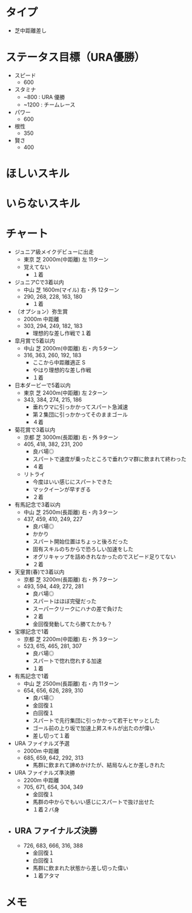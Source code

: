 

# タイプ
- 芝中距離差し

# ステータス目標（URA優勝）
- スピード
    - 600
- スタミナ
    - ~800 : URA 優勝
    - ~1200 : チームレース
- パワー
    - 600
- 根性
    - 350
- 賢さ
    - 400

# ほしいスキル

# いらないスキル

# チャート
- ジュニア級メイクデビューに出走
    - 東京	芝	2000m(中距離)	左	11ターン
    - 覚えてない
        - １着
- ジュニアCで3着以内
    - 中山	芝	1600m(マイル)	右・外	12ターン
    - 290, 268, 228, 163, 180
        - １着
- （オプション）弥生賞
    - 2000m 中距離
    - 303, 294, 249, 182, 183
        - 理想的な差し作戦で１着
- 皐月賞で5着以内
    - 中山	芝	2000m(中距離)	右・内	5ターン
    - 316, 363, 260, 192, 183
        - ここから中距離適正 S
        - やはり理想的な差し作戦
        - １着
- 日本ダービーで5着以内
    - 東京	芝	2400m(中距離)	左	2ターン
    - 343, 384, 274, 215, 186
        - 垂れウマに引っかかってスパート急減速
        - 第２集団に引っかかってそのままゴール
        - ４着
- 菊花賞で3着以内
    - 京都	芝	3000m(長距離)	右・外	9ターン
    - 405, 418, 382, 231, 200
        - 良バ場◎
        - スパートで速度が乗ったところで垂れウマ群に飲まれて終わった
        - ４着
    - リトライ
        - 今度はいい感じにスパートできた
        - マックイーンが早すぎる
        - ２着
- 有馬記念で3着以内
    - 中山	芝	2500m(長距離)	右・内	3ターン
    - 437, 459, 410, 249, 227
        - 良バ場◎
        - かかり
        - スパート開始位置はちょっと後ろだった
        - 固有スキルのちからで恐ろしい加速をした
        - オグリキャップを詰めきれなかったのでスピード足りてない
        - ２着
- 天皇賞(春)で3着以内
    - 京都	芝	3200m(長距離)	右・外	7ターン
    - 493, 594, 449, 272, 281
        - 良バ場◎
        - スパートはほぼ完璧だった
        - スーパークリークにハナの差で負けた
        - ２着
        - 金回復発動してたら勝てたかも？
- 宝塚記念で1着
    - 京都	芝	2200m(中距離)	右・外	3ターン
    - 523, 615, 465, 281, 307
        - 良バ場◎
        - スパートで惚れ惚れする加速
        - １着
- 有馬記念で1着
    - 中山	芝	2500m(長距離)	右・内	11ターン
    - 654, 656, 626, 289, 310
        - 良バ場◎
        - 金回復１
        - 白回復１
        - スパートで先行集団に引っかかって若干ヒヤッとした
        - ゴール前の上り坂で加速上昇スキルが出たのが偉い
        - 差し切って１着
- URA ファイナルズ予選
    - 2000m 中距離
    - 685, 659, 642, 292, 313
        - 馬群に飲まれて諦めかけたが、結局なんとか差しきれた
- URA ファイナルズ準決勝
    - 2200m 中距離
    - 705, 671, 654, 304, 349
        - 金回復１
        - 馬群の中からでもいい感じにスパートで抜け出せた
        - １着２バ身
- URA ファイナルズ決勝
    - 
    - 726, 683, 666, 316, 388
        - 金回復１
        - 白回復１
        - 馬群に飲まれた状態から差し切った偉い
        - １着アタマ
# メモ
